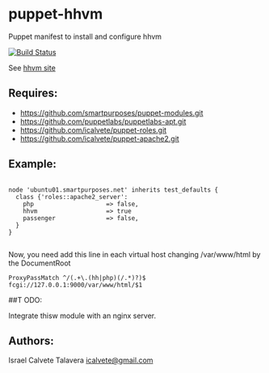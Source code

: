 # puppet-hhvm

Puppet manifest to install and configure hhvm

[![Build Status](https://secure.travis-ci.org/icalvete/puppet-hhvm.png)](http://travis-ci.org/icalvete/puppet-hhvm)

See [hhvm site](http://hhvm.com/)

## Requires:

* https://github.com/smartpurposes/puppet-modules.git
* https://github.com/puppetlabs/puppetlabs-apt.git
* https://github.com/icalvete/puppet-roles.git
* https://github.com/icalvete/puppet-apache2.git

## Example:

```puppet

node 'ubuntu01.smartpurposes.net' inherits test_defaults {
  class {'roles::apache2_server':
    php                    => false,
    hhvm                   => true
    passenger              => false,
  }
}
	        
```

Now, you need add this line in each virtual host changing /var/www/html by the DocumentRoot


```
ProxyPassMatch ^/(.+\.(hh|php)(/.*)?)$ fcgi://127.0.0.1:9000/var/www/html/$1
```

##T ODO:

Integrate thisw module with an nginx server.

## Authors:

Israel Calvete Talavera <icalvete@gmail.com>
